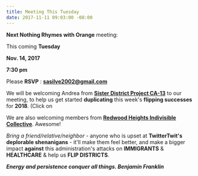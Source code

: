 ```yaml
---
title: Meeting This Tuesday
date: 2017-11-11 09:03:00 -08:00
---
```


**Next Nothing Rhymes with Orange** meeting:

This coming **Tuesday**

**Nov. 14, 2017**

**7:30 pm**

Please **RSVP** : **sasilve2002@gmail.com**

We will be welcoming Andrea from [**Sister District Project CA-13**](https://www.sisterdistrict.com/ca13/) to our meeting, to help us get started **duplicating** this week's **flipping successes** for **2018**.  (Click on 

We are also welcoming members from [**Redwood Heights Indivisible Collective**](https://www.facebook.com/rhindivisiblec/).  Awesome!

*Bring a friend/relative/neighbor* - anyone who is upset at **TwitterTwit's deplorable shenanigans** - it'll make them feel better, and make a bigger impact **against** this administration's attacks on **IMMIGRANTS** & **HEALTHCARE** & help us **FLIP DISTRICTS**.

***Energy and persistence conquer all things. Benjamin Franklin***
